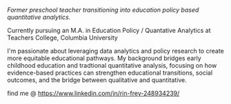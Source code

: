 *Former preschool teacher transitioning into education policy based quantitative analytics.*

Currently pursuing an M.A. in Education Policy  / Quantative Analytics at Teachers College, Columbia University

I'm passionate about leveraging data analytics and policy research to create more equitable educational pathways. My background bridges early childhood education and tradtional quantitative analysis, focusing on how evidence-based practices can strengthen educational transitions, social outcomes, and the bridge between qualitative and quantitative. 

find me @ https://www.linkedin.com/in/rin-frey-248934239/
